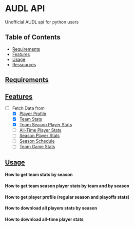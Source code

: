 # AUDL API

Unofficial AUDL api for python users

## Table of Contents

- [Requirements](#requirements)
- [Features](#features)
- [Usage](#usage)
- [Ressources](#ressources)

## [Requirements](#requirements)
## [Features](#features)

- [ ] Fetch Data from
	- [X] [Player Profile](https://theaudl.com/league/players/mmcdonnel)
	- [X] [Team Stats](https://theaudl.com/stats/team?year=1)
	- [X] [Team Season Player Stats](https://theaudl.com/stats/team-season-players)
	- [ ] [All-Time Player Stats](https://theaudl.com/stats/players-all-time)
	- [ ] [Season Player Stats](https://theaudl.com/stats/player-season)
	- [ ] [Season Schedule](https://theaudl.com/league/schedule/week)
	- [ ] [Team Game Stats](https://theaudl.com/stats/team-game-stats)

## [Usage](#usage)

#### How to get team stats by season

#### How to get team season player stats by team and by season

#### How to get player profile (regular season and playoffs stats)

#### How to download all players stats by season

#### How to download all-time player stats


